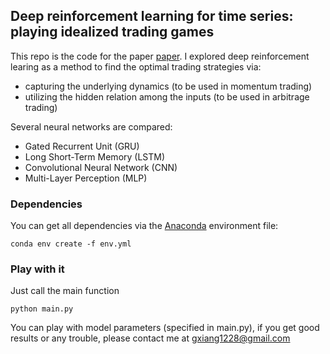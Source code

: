 
## **Deep reinforcement learning for time series: playing idealized trading games**

This repo is the code for the paper [paper](https://arxiv.org/abs/1803.03916). I explored deep reinforcement learing as a method to find the optimal trading strategies via:
* capturing the underlying dynamics (to be used in momentum trading)
* utilizing the hidden relation among the inputs (to be used in arbitrage trading)

Several neural networks are compared: 
* Gated Recurrent Unit (GRU)
* Long Short-Term Memory (LSTM)
* Convolutional Neural Network (CNN)
* Multi-Layer Perception (MLP)

### Dependencies

You can get all dependencies via the [Anaconda](https://conda.io/docs/user-guide/tasks/manage-environments.html#creating-an-environment-from-an-environment-yml-file) environment file:

    conda env create -f env.yml

### Play with it
Just call the main function

    python main.py

You can play with model parameters (specified in main.py), if you get good results or any trouble, please contact me at gxiang1228@gmail.com
